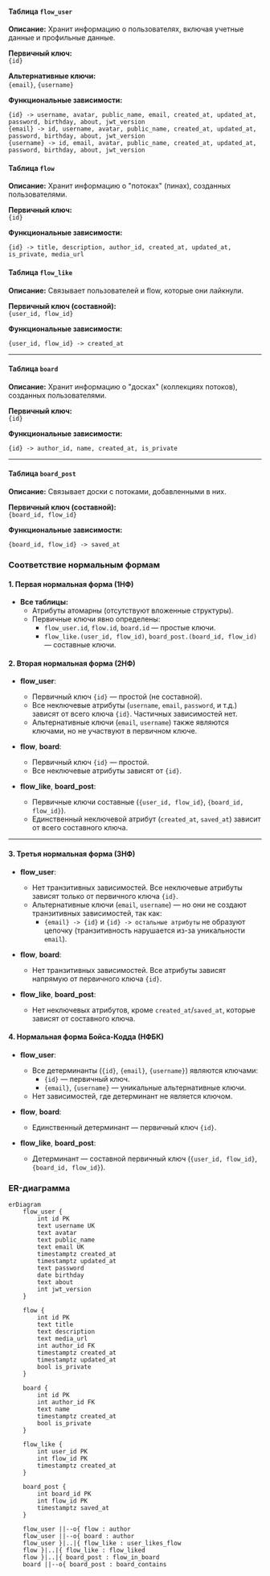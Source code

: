 #### Таблица `flow_user`
**Описание:** Хранит информацию о пользователях, включая учетные данные и профильные данные.

**Первичный ключ:**  
`{id}`

**Альтернативные ключи:**  
`{email}`, `{username}`

**Функциональные зависимости:**
```
{id} -> username, avatar, public_name, email, created_at, updated_at, password, birthday, about, jwt_version
{email} -> id, username, avatar, public_name, created_at, updated_at, password, birthday, about, jwt_version
{username} -> id, email, avatar, public_name, created_at, updated_at, password, birthday, about, jwt_version
```

#### Таблица `flow`
**Описание:** Хранит информацию о "потоках" (пинах), созданных пользователями.

**Первичный ключ:**  
`{id}`

**Функциональные зависимости:**
```
{id} -> title, description, author_id, created_at, updated_at, is_private, media_url
```


#### Таблица `flow_like`
**Описание:** Связывает пользователей и flow, которые они лайкнули.

**Первичный ключ (составной):**  
`{user_id, flow_id}`

**Функциональные зависимости:**
```
{user_id, flow_id} -> created_at
```

---

#### Таблица `board`
**Описание:** Хранит информацию о "досках" (коллекциях потоков), созданных пользователями.

**Первичный ключ:**  
`{id}`

**Функциональные зависимости:**
```
{id} -> author_id, name, created_at, is_private
```

---

#### Таблица `board_post`
**Описание:** Связывает доски с потоками, добавленными в них.

**Первичный ключ (составной):**  
`{board_id, flow_id}`

**Функциональные зависимости:**
```
{board_id, flow_id} -> saved_at
```

### Соответствие нормальным формам

#### 1. Первая нормальная форма (1НФ)
- **Все таблицы:**
  - Атрибуты атомарны (отсутствуют вложенные структуры).
  - Первичные ключи явно определены:
    - `flow_user.id`, `flow.id`, `board.id` — простые ключи.
    - `flow_like.(user_id, flow_id)`, `board_post.(board_id, flow_id)` — составные ключи.

#### 2. Вторая нормальная форма (2НФ)
- **flow_user**:
  - Первичный ключ `{id}` — простой (не составной).
  - Все неключевые атрибуты (`username`, `email`, `password`, и т.д.) зависят от всего ключа `{id}`. Частичных зависимостей нет.
  - Альтернативные ключи (`email`, `username`) также являются ключами, но не участвуют в первичном ключе.

- **flow**, **board**:
  - Первичный ключ `{id}` — простой.
  - Все неключевые атрибуты зависят от `{id}`.

- **flow_like**, **board_post**:
  - Первичные ключи составные (`{user_id, flow_id}`, `{board_id, flow_id}`).
  - Единственный неключевой атрибут (`created_at`, `saved_at`) зависит от всего составного ключа.

---

#### 3. Третья нормальная форма (3НФ)
- **flow_user**:
  - Нет транзитивных зависимостей. Все неключевые атрибуты зависят только от первичного ключа `{id}`.
  - Альтернативные ключи (`email`, `username`) — но они не создают транзитивных зависимостей, так как:
    - `{email} -> {id}` и `{id} -> остальные атрибуты` не образуют цепочку (транзитивность нарушается из-за уникальности `email`).

- **flow**, **board**:
  - Нет транзитивных зависимостей. Все атрибуты зависят напрямую от первичного ключа `{id}`.

- **flow_like**, **board_post**:
  - Нет неключевых атрибутов, кроме `created_at`/`saved_at`, которые зависят от составного ключа.

#### 4. Нормальная форма Бойса-Кодда (НФБК)
- **flow_user**:
  - Все детерминанты (`{id}`, `{email}`, `{username}`) являются ключами:
    - `{id}` — первичный ключ.
    - `{email}`, `{username}` — уникальные альтернативные ключи.
  - Нет зависимостей, где детерминант не является ключом.

- **flow**, **board**:
  - Единственный детерминант — первичный ключ `{id}`.

- **flow_like**, **board_post**:
  - Детерминант — составной первичный ключ (`{user_id, flow_id}`, `{board_id, flow_id}`).

### ER-диаграмма

```mermaid
erDiagram
    flow_user {
        int id PK
        text username UK
        text avatar
        text public_name
        text email UK
        timestamptz created_at
        timestamptz updated_at
        text password
        date birthday
        text about
        int jwt_version
    }
    
    flow {
        int id PK
        text title
        text description
        text media_url
        int author_id FK
        timestamptz created_at
        timestamptz updated_at
        bool is_private
    }
    
    board {
        int id PK
        int author_id FK
        text name
        timestamptz created_at
        bool is_private
    }
    
    flow_like {
        int user_id PK
        int flow_id PK
        timestamptz created_at
    }
    
    board_post {
        int board_id PK
        int flow_id PK
        timestamptz saved_at
    }
    
    flow_user ||--o{ flow : author
    flow_user ||--o{ board : author
    flow_user }|..|{ flow_like : user_likes_flow
    flow }|..|{ flow_like : flow_liked
    flow }|..|{ board_post : flow_in_board
    board ||--o{ board_post : board_contains
```